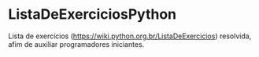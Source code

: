 # ListaDeExerciciosPython
Lista de exercícios (https://wiki.python.org.br/ListaDeExercicios) resolvida, afim de auxiliar programadores iniciantes.
